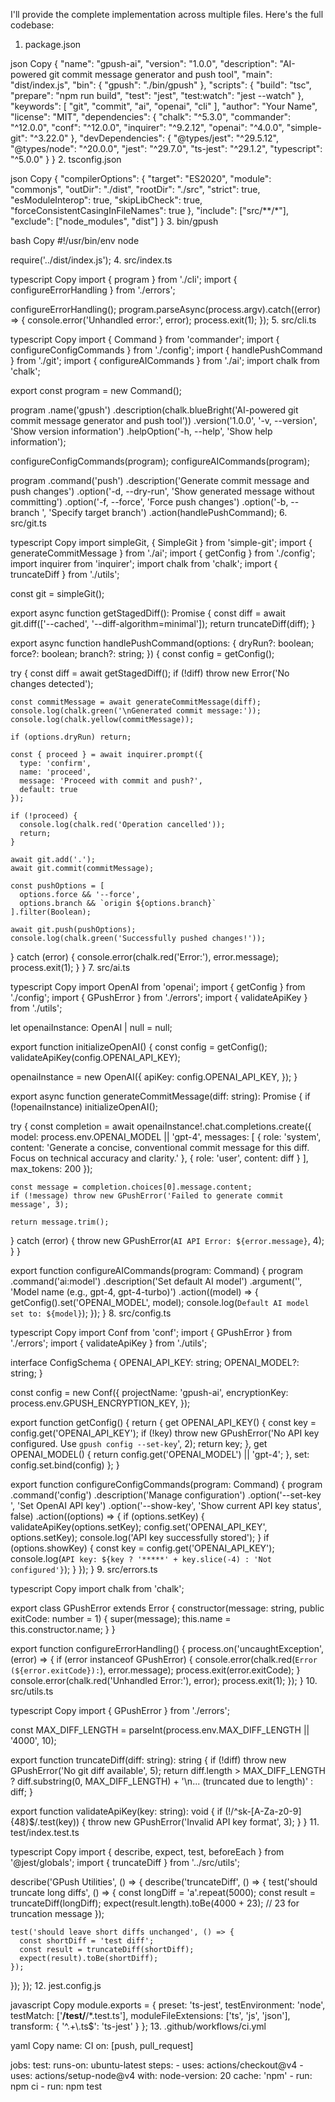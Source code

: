 I'll provide the complete implementation across multiple files. Here's the full codebase:

1. package.json

json
Copy
{
  "name": "gpush-ai",
  "version": "1.0.0",
  "description": "AI-powered git commit message generator and push tool",
  "main": "dist/index.js",
  "bin": {
    "gpush": "./bin/gpush"
  },
  "scripts": {
    "build": "tsc",
    "prepare": "npm run build",
    "test": "jest",
    "test:watch": "jest --watch"
  },
  "keywords": [
    "git",
    "commit",
    "ai",
    "openai",
    "cli"
  ],
  "author": "Your Name",
  "license": "MIT",
  "dependencies": {
    "chalk": "^5.3.0",
    "commander": "^12.0.0",
    "conf": "^12.0.0",
    "inquirer": "^9.2.12",
    "openai": "^4.0.0",
    "simple-git": "^3.22.0"
  },
  "devDependencies": {
    "@types/jest": "^29.5.12",
    "@types/node": "^20.0.0",
    "jest": "^29.7.0",
    "ts-jest": "^29.1.2",
    "typescript": "^5.0.0"
  }
}
2. tsconfig.json

json
Copy
{
  "compilerOptions": {
    "target": "ES2020",
    "module": "commonjs",
    "outDir": "./dist",
    "rootDir": "./src",
    "strict": true,
    "esModuleInterop": true,
    "skipLibCheck": true,
    "forceConsistentCasingInFileNames": true
  },
  "include": ["src/**/*"],
  "exclude": ["node_modules", "dist"]
}
3. bin/gpush

bash
Copy
#!/usr/bin/env node

require('../dist/index.js');
4. src/index.ts

typescript
Copy
import { program } from './cli';
import { configureErrorHandling } from './errors';

configureErrorHandling();
program.parseAsync(process.argv).catch((error) => {
  console.error('Unhandled error:', error);
  process.exit(1);
});
5. src/cli.ts

typescript
Copy
import { Command } from 'commander';
import { configureConfigCommands } from './config';
import { handlePushCommand } from './git';
import { configureAICommands } from './ai';
import chalk from 'chalk';

export const program = new Command();

program
  .name('gpush')
  .description(chalk.blueBright('AI-powered git commit message generator and push tool'))
  .version('1.0.0', '-v, --version', 'Show version information')
  .helpOption('-h, --help', 'Show help information');

configureConfigCommands(program);
configureAICommands(program);

program
  .command('push')
  .description('Generate commit message and push changes')
  .option('-d, --dry-run', 'Show generated message without committing')
  .option('-f, --force', 'Force push changes')
  .option('-b, --branch <branch>', 'Specify target branch')
  .action(handlePushCommand);
6. src/git.ts

typescript
Copy
import simpleGit, { SimpleGit } from 'simple-git';
import { generateCommitMessage } from './ai';
import { getConfig } from './config';
import inquirer from 'inquirer';
import chalk from 'chalk';
import { truncateDiff } from './utils';

const git = simpleGit();

export async function getStagedDiff(): Promise<string> {
  const diff = await git.diff(['--cached', '--diff-algorithm=minimal']);
  return truncateDiff(diff);
}

export async function handlePushCommand(options: {
  dryRun?: boolean;
  force?: boolean;
  branch?: string;
}) {
  const config = getConfig();
  
  try {
    const diff = await getStagedDiff();
    if (!diff) throw new Error('No changes detected');

    const commitMessage = await generateCommitMessage(diff);
    console.log(chalk.green('\nGenerated commit message:'));
    console.log(chalk.yellow(commitMessage));

    if (options.dryRun) return;

    const { proceed } = await inquirer.prompt({
      type: 'confirm',
      name: 'proceed',
      message: 'Proceed with commit and push?',
      default: true
    });

    if (!proceed) {
      console.log(chalk.red('Operation cancelled'));
      return;
    }

    await git.add('.');
    await git.commit(commitMessage);
    
    const pushOptions = [
      options.force && '--force',
      options.branch && `origin ${options.branch}`
    ].filter(Boolean);

    await git.push(pushOptions);
    console.log(chalk.green('Successfully pushed changes!'));
  } catch (error) {
    console.error(chalk.red('Error:'), error.message);
    process.exit(1);
  }
}
7. src/ai.ts

typescript
Copy
import OpenAI from 'openai';
import { getConfig } from './config';
import { GPushError } from './errors';
import { validateApiKey } from './utils';

let openaiInstance: OpenAI | null = null;

export function initializeOpenAI() {
  const config = getConfig();
  validateApiKey(config.OPENAI_API_KEY);
  
  openaiInstance = new OpenAI({
    apiKey: config.OPENAI_API_KEY,
  });
}

export async function generateCommitMessage(diff: string): Promise<string> {
  if (!openaiInstance) initializeOpenAI();

  try {
    const completion = await openaiInstance!.chat.completions.create({
      model: process.env.OPENAI_MODEL || 'gpt-4',
      messages: [
        {
          role: 'system',
          content: 'Generate a concise, conventional commit message for this diff. Focus on technical accuracy and clarity.'
        },
        {
          role: 'user',
          content: diff
        }
      ],
      max_tokens: 200
    });

    const message = completion.choices[0].message.content;
    if (!message) throw new GPushError('Failed to generate commit message', 3);
    
    return message.trim();
  } catch (error) {
    throw new GPushError(`AI API Error: ${error.message}`, 4);
  }
}

export function configureAICommands(program: Command) {
  program
    .command('ai:model')
    .description('Set default AI model')
    .argument('<model>', 'Model name (e.g., gpt-4, gpt-4-turbo)')
    .action((model) => {
      getConfig().set('OPENAI_MODEL', model);
      console.log(`Default AI model set to: ${model}`);
    });
}
8. src/config.ts

typescript
Copy
import Conf from 'conf';
import { GPushError } from './errors';
import { validateApiKey } from './utils';

interface ConfigSchema {
  OPENAI_API_KEY: string;
  OPENAI_MODEL?: string;
}

const config = new Conf<ConfigSchema>({
  projectName: 'gpush-ai',
  encryptionKey: process.env.GPUSH_ENCRYPTION_KEY,
});

export function getConfig() {
  return {
    get OPENAI_API_KEY() {
      const key = config.get('OPENAI_API_KEY');
      if (!key) throw new GPushError('No API key configured. Use `gpush config --set-key`', 2);
      return key;
    },
    get OPENAI_MODEL() {
      return config.get('OPENAI_MODEL') || 'gpt-4';
    },
    set: config.set.bind(config)
  };
}

export function configureConfigCommands(program: Command) {
  program
    .command('config')
    .description('Manage configuration')
    .option('--set-key <key>', 'Set OpenAI API key')
    .option('--show-key', 'Show current API key status', false)
    .action((options) => {
      if (options.setKey) {
        validateApiKey(options.setKey);
        config.set('OPENAI_API_KEY', options.setKey);
        console.log('API key successfully stored');
      }
      if (options.showKey) {
        const key = config.get('OPENAI_API_KEY');
        console.log(`API key: ${key ? '*****' + key.slice(-4) : 'Not configured'}`);
      }
    });
}
9. src/errors.ts

typescript
Copy
import chalk from 'chalk';

export class GPushError extends Error {
  constructor(message: string, public exitCode: number = 1) {
    super(message);
    this.name = this.constructor.name;
  }
}

export function configureErrorHandling() {
  process.on('uncaughtException', (error) => {
    if (error instanceof GPushError) {
      console.error(chalk.red(`Error (${error.exitCode}):`), error.message);
      process.exit(error.exitCode);
    }
    console.error(chalk.red('Unhandled Error:'), error);
    process.exit(1);
  });
}
10. src/utils.ts

typescript
Copy
import { GPushError } from './errors';

const MAX_DIFF_LENGTH = parseInt(process.env.MAX_DIFF_LENGTH || '4000', 10);

export function truncateDiff(diff: string): string {
  if (!diff) throw new GPushError('No git diff available', 5);
  return diff.length > MAX_DIFF_LENGTH 
    ? diff.substring(0, MAX_DIFF_LENGTH) + '\n... (truncated due to length)'
    : diff;
}

export function validateApiKey(key: string): void {
  if (!/^sk-[A-Za-z0-9]{48}$/.test(key)) {
    throw new GPushError('Invalid API key format', 3);
  }
}
11. test/index.test.ts

typescript
Copy
import { describe, expect, test, beforeEach } from '@jest/globals';
import { truncateDiff } from '../src/utils';

describe('GPush Utilities', () => {
  describe('truncateDiff', () => {
    test('should truncate long diffs', () => {
      const longDiff = 'a'.repeat(5000);
      const result = truncateDiff(longDiff);
      expect(result.length).toBe(4000 + 23); // 23 for truncation message
    });

    test('should leave short diffs unchanged', () => {
      const shortDiff = 'test diff';
      const result = truncateDiff(shortDiff);
      expect(result).toBe(shortDiff);
    });
  });
});
12. jest.config.js

javascript
Copy
module.exports = {
  preset: 'ts-jest',
  testEnvironment: 'node',
  testMatch: ['**/test/**/*.test.ts'],
  moduleFileExtensions: ['ts', 'js', 'json'],
  transform: {
    '^.+\\.ts$': 'ts-jest'
  }
};
13. .github/workflows/ci.yml

yaml
Copy
name: CI
on: [push, pull_request]

jobs:
  test:
    runs-on: ubuntu-latest
    steps:
      - uses: actions/checkout@v4
      - uses: actions/setup-node@v4
        with:
          node-version: 20
          cache: 'npm'
      - run: npm ci
      - run: npm test